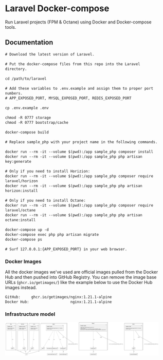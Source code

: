 # Laravel Docker-compose

Run Laravel projects (FPM & Octane) using Docker and Docker-compose tools.

## Documentation

```shell
# Download the latest version of Laravel.

# Put the docker-compose files from this repo into the Laravel directory.

cd /path/to/laravel

# Add these variables to .env.example and assign them to proper port numbers.
# APP_EXPOSED_PORT, MYSQL_EXPOSED_PORT, REDIS_EXPOSED_PORT

cp .env.example .env

chmod -R 0777 storage
chmod -R 0777 bootstrap/cache

docker-compose build

# Replace sample_php with your project name in the following commands.

docker run --rm -it --volume $(pwd):/app sample_php composer install
docker run --rm -it --volume $(pwd):/app sample_php php artisan key:generate

# Only if you need to install Horizion:
docker run --rm -it --volume $(pwd):/app sample_php composer require laravel/horizon
docker run --rm -it --volume $(pwd):/app sample_php php artisan horizon:install

# Only if you need to install Octane:
docker run --rm -it --volume $(pwd):/app sample_php composer require laravel/octane
docker run --rm -it --volume $(pwd):/app sample_php php artisan octane:install

docker-compose up -d
docker-compose exec php php artisan migrate
docker-compose ps

# Surf 127.0.0.1:{APP_EXPOSED_PORT} in your web browser.
```

### Docker Images

All the docker images we've used are official images pulled from the Docker Hub and then pushed into GitHub Registry.
You can remove the image base URLs (`ghcr.io/getimages/`) like the example below to use the Docker Hub images instead.

```
GitHub:     ghcr.io/getimages/nginx:1.21.1-alpine
Docker Hub:                   nginx:1.21.1-alpine
```

### Infrastructure model

![Infrastructure model](.infragenie/infrastructure_model.png)
